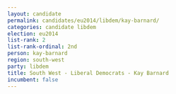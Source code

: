 ```yaml
---
layout: candidate
permalink: candidates/eu2014/libdem/kay-barnard/
categories: candidate libdem
election: eu2014
list-rank: 2
list-rank-ordinal: 2nd
person: kay-barnard
region: south-west
party: libdem
title: South West - Liberal Democrats - Kay Barnard
incumbent: false
---
```

